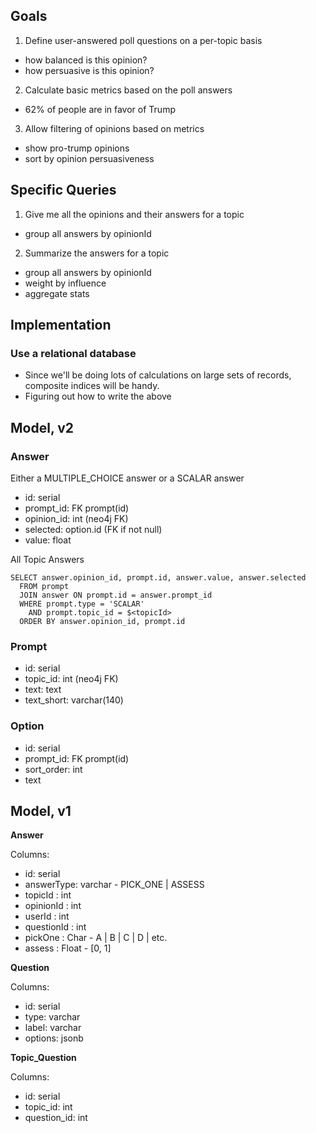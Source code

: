 ## Goals

1. Define user-answered poll questions on a per-topic basis
  - how balanced is this opinion?
  - how persuasive is this opinion?

2. Calculate basic metrics based on the poll answers
  - 62% of people are in favor of Trump

3. Allow filtering of opinions based on metrics
  - show pro-trump opinions
  - sort by opinion persuasiveness

## Specific Queries

1. Give me all the opinions and their answers for a topic
  - group all answers by opinionId

2. Summarize the answers for a topic
  - group all answers by opinionId
  - weight by influence
  - aggregate stats

## Implementation

### Use a relational database

- Since we'll be doing lots of calculations on large sets of records, composite indices will be handy.
- Figuring out how to write the above

## Model, v2

### Answer
Either a MULTIPLE_CHOICE answer or a SCALAR answer

- id: serial
- prompt_id: FK prompt(id)
- opinion_id: int (neo4j FK)
- selected: option.id (FK if not null)
- value: float

All Topic Answers
```
SELECT answer.opinion_id, prompt.id, answer.value, answer.selected
  FROM prompt
  JOIN answer ON prompt.id = answer.prompt_id
  WHERE prompt.type = 'SCALAR'
    AND prompt.topic_id = $<topicId>
  ORDER BY answer.opinion_id, prompt.id
```

### Prompt
- id: serial
- topic_id: int (neo4j FK)
- text: text
- text_short: varchar(140)

### Option
- id: serial
- prompt_id: FK prompt(id)
- sort_order: int
- text

## Model, v1

**Answer**

Columns:
- id: serial
- answerType: varchar - PICK_ONE | ASSESS
- topicId : int
- opinionId : int
- userId : int
- questionId : int
- pickOne : Char - A | B | C | D | etc.
- assess : Float - [0, 1]

**Question**

Columns:
- id: serial
- type: varchar
- label: varchar
- options: jsonb

**Topic_Question**

Columns:
- id: serial
- topic_id: int
- question_id: int
